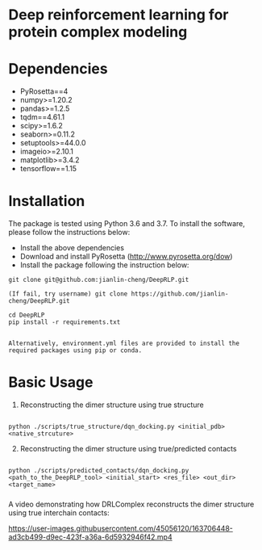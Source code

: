 
# Deep reinforcement learning for protein complex modeling


# Dependencies

* PyRosetta==4
* numpy>=1.20.2
* pandas>=1.2.5
* tqdm==4.61.1
* scipy>=1.6.2
* seaborn>=0.11.2
* setuptools>=44.0.0
* imageio>=2.10.1
* matplotlib>=3.4.2
* tensorflow==1.15


# Installation

The package is tested using Python 3.6 and 3.7. To install the software, please follow the instructions below:

* Install the above dependencies
* Download and install PyRosetta (http://www.pyrosetta.org/dow)
* Install the package following the instruction below:


```
git clone git@github.com:jianlin-cheng/DeepRLP.git

(If fail, try username) git clone https://github.com/jianlin-cheng/DeepRLP.git

cd DeepRLP
pip install -r requirements.txt


Alternatively, environment.yml files are provided to install the required packages using pip or conda.
``` 


# Basic Usage

1. Reconstructing the dimer structure using true structure

```

python ./scripts/true_structure/dqn_docking.py <initial_pdb> <native_strcuture>

```

2. Reconstructing the dimer structure using true/predicted contacts

```

python ./scripts/predicted_contacts/dqn_docking.py <path_to_the_DeepRLP_tool> <initial_start> <res_file> <out_dir> <target_name>

```

#####

A video demonstrating how DRLComplex reconstructs the dimer structure using true interchain contacts:


https://user-images.githubusercontent.com/45056120/163706448-ad3cb499-d9ec-423f-a36a-6d5932946f42.mp4



